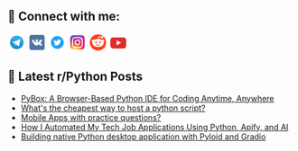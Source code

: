 ## 🔎 Connect with me:
[<img src="https://github.com/bullbesh/bullbesh/blob/main/images/Telegram.png" width="32" height="32" />](https://t.me/bullbesh)
[<img src="https://github.com/bullbesh/bullbesh/blob/main/images/VK.png" width="32" height="32" />](https://vk.com/bullbesh)
[<img src="https://github.com/bullbesh/bullbesh/blob/main/images/Twitter.png" width="32" height="32" />](https://twitter.com/bullbesh1)
[<img src="https://github.com/bullbesh/bullbesh/blob/main/images/Instagram.png" width="32" height="32" />](https://www.instagram.com/bullbesh)
[<img src="https://github.com/bullbesh/bullbesh/blob/main/images/Reddit.png" width="32" height="32" />](https://www.reddit.com/user/bullbesh)
[<img src="https://github.com/bullbesh/bullbesh/blob/main/images/YouTube.png" width="32" height="32" />](https://www.youtube.com/channel/UCtfjRs6uzgq5mfm8S06WTcg)

## 📕 Latest r/Python Posts
<!-- BLOG-POST-LIST:START -->
- [PyBox: A Browser-Based Python IDE for Coding Anytime, Anywhere](https://www.reddit.com/r/Python/comments/1h5hjmg/pybox_a_browserbased_python_ide_for_coding/)
- [What&#39;s the cheapest way to host a python script?](https://www.reddit.com/r/Python/comments/1h5hikf/whats_the_cheapest_way_to_host_a_python_script/)
- [Mobile Apps with practice questions?](https://www.reddit.com/r/Python/comments/1h5cijv/mobile_apps_with_practice_questions/)
- [How I Automated My Tech Job Applications Using Python, Apify, and AI](https://www.reddit.com/r/Python/comments/1h5cajf/how_i_automated_my_tech_job_applications_using/)
- [Building native Python desktop application with Pyloid and Gradio](https://www.reddit.com/r/Python/comments/1h5a26x/building_native_python_desktop_application_with/)
<!-- BLOG-POST-LIST:END -->
